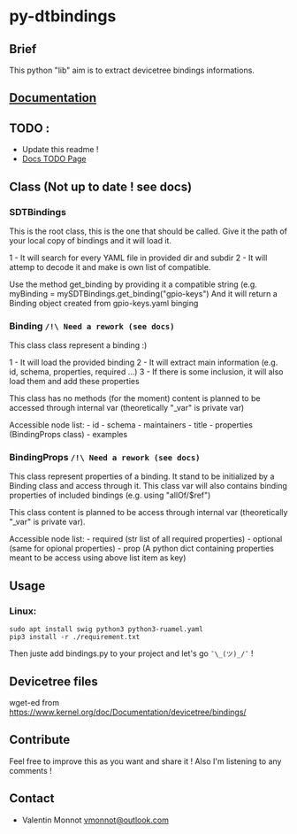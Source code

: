 # py-dtbindings

## Brief
  This python "lib" aim is to extract devicetree bindings informations.

## [Documentation](https://valentingrim.github.io/py-dtbindings/)

## TODO :
- Update this readme !
- [Docs TODO Page ](https://valentingrim.github.io/py-dtbindings/todo.html)
		

## Class (Not up to date ! see docs)
  ### SDTBindings
   This is the root class, this is the one that should be called.
   Give it the path of your local copy of bindings and it will load it.

   1 - It will search for every YAML file in provided dir and subdir
   2 - It will attemp to decode it and make is own list of compatible.

   Use the method get_binding by providing it a compatible string
   (e.g. myBinding = mySDTBindings.get_binding("gpio-keys")
   And it will return a Binding object created from gpio-keys.yaml binging

  ### Binding ``/!\ Need a rework (see docs)``
   This class class represent a binding :)

   1 - It will load the provided binding
   2 - It will extract main information
       (e.g. id, schema, properties, required ...)
   3 - If there is some inclusion, it will also load them and add these properties

   This class has no methods (for the moment) content is planned to be accessed through internal var (theoretically "_var" is private var)

   Accessible node list:
    - id
    - schema
    - maintainers
    - title
    - properties (BindingProps class)
    - examples

  ### BindingProps ``/!\ Need a rework (see docs)``
   This class represent properties of a binding.
   It stand to be initialized by a Binding class and access through it.
   This class var will also contains binding properties of included bindings
   (e.g. using "allOf/$ref")

   This class content is planned to be access through internal var (theoretically "_var" is private var).

   Accessible node list:
    - required (str list of all required properties)
    - optional (same for opional properties)
    - prop     (A python dict containing properties meant to be access using above list item as key)

## Usage
  ### Linux:

    sudo apt install swig python3 python3-ruamel.yaml
    pip3 install -r ./requirement.txt

   Then juste add bindings.py to your project and let's go ``¯\_(ツ)_/¯`` !

## Devicetree files
wget-ed from https://www.kernel.org/doc/Documentation/devicetree/bindings/

## Contribute
  Feel free to improve this as you want and share it !
  Also I'm listening to any comments !

## Contact
  - Valentin Monnot <vmonnot@outlook.com>
